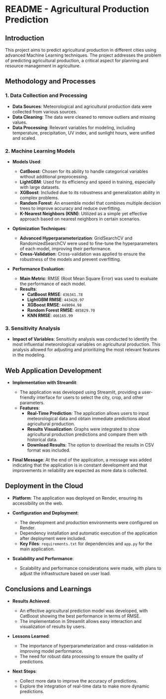 # README - Agricultural Production Prediction

## Introduction

This project aims to predict agricultural production in different cities using advanced Machine Learning techniques. The project addresses the problem of predicting agricultural production, a critical aspect for planning and resource management in agriculture.

## Methodology and Processes

### 1. Data Collection and Processing

- **Data Sources**: Meteorological and agricultural production data were collected from various sources.
- **Data Cleaning**: The data were cleaned to remove outliers and missing values.
- **Data Processing**: Relevant variables for modeling, including temperature, precipitation, UV index, and sunlight hours, were unified and scaled.

### 2. Machine Learning Models

- **Models Used**:
  - **CatBoost**: Chosen for its ability to handle categorical variables without additional preprocessing.
  - **LightGBM**: Used for its efficiency and speed in training, especially with large datasets.
  - **XGBoost**: Included due to its robustness and generalization ability in complex problems.
  - **Random Forest**: An ensemble model that combines multiple decision trees to improve accuracy and reduce overfitting.
  - **K-Nearest Neighbors (KNN)**: Utilized as a simple yet effective approach based on nearest neighbors in certain scenarios.

- **Optimization Techniques**:
  - **Advanced Hyperparameterization**: GridSearchCV and RandomizedSearchCV were used to fine-tune the hyperparameters of each model, improving their performance.
  - **Cross-Validation**: Cross-validation was applied to ensure the robustness of the models and prevent overfitting.

- **Performance Evaluation**:
  - **Main Metric**: RMSE (Root Mean Square Error) was used to evaluate the performance of each model.
  - **Results**:
    - **CatBoost RMSE**: `436341.78`
    - **LightGBM RMSE**: `443428.97`
    - **XGBoost RMSE**: `449094.98`
    - **Random Forest RMSE**: `485829.70`
    - **KNN RMSE**: `466165.99`

### 3. Sensitivity Analysis

- **Impact of Variables**: Sensitivity analysis was conducted to identify the most influential meteorological variables on agricultural production. This analysis allowed for adjusting and prioritizing the most relevant features in the modeling.

## Web Application Development

- **Implementation with Streamlit**:
  - The application was developed using Streamlit, providing a user-friendly interface for users to select the city, crop, and other parameters.
  - **Features**:
    - **Real-Time Prediction**: The application allows users to input meteorological data and obtain immediate predictions about agricultural production.
    - **Results Visualization**: Graphs were integrated to show agricultural production predictions and compare them with historical data.
    - **Download Results**: The option to download the results in CSV format was included.
  
- **Final Message**: At the end of the application, a message was added indicating that the application is in constant development and that improvements in reliability are expected as more data is collected.

## Deployment in the Cloud

- **Platform**: The application was deployed on Render, ensuring its accessibility on the web.
- **Configuration and Deployment**:
  - The development and production environments were configured on Render.
  - Dependency installation and automatic execution of the application after deployment were included.
  - **Key Files**: `requirements.txt` for dependencies and `app.py` for the main application.

- **Scalability and Performance**:
  - Scalability and performance considerations were made, with plans to adjust the infrastructure based on user load.

## Conclusions and Learnings

- **Results Achieved**:
  - An effective agricultural prediction model was developed, with CatBoost showing the best performance in terms of RMSE.
  - The implementation in Streamlit allows easy interaction and visualization of results by users.

- **Lessons Learned**:
  - The importance of hyperparameterization and cross-validation in improving model performance.
  - The need for robust data processing to ensure the quality of predictions.

- **Next Steps**:
  - Collect more data to improve the accuracy of predictions.
  - Explore the integration of real-time data to make more dynamic predictions.
